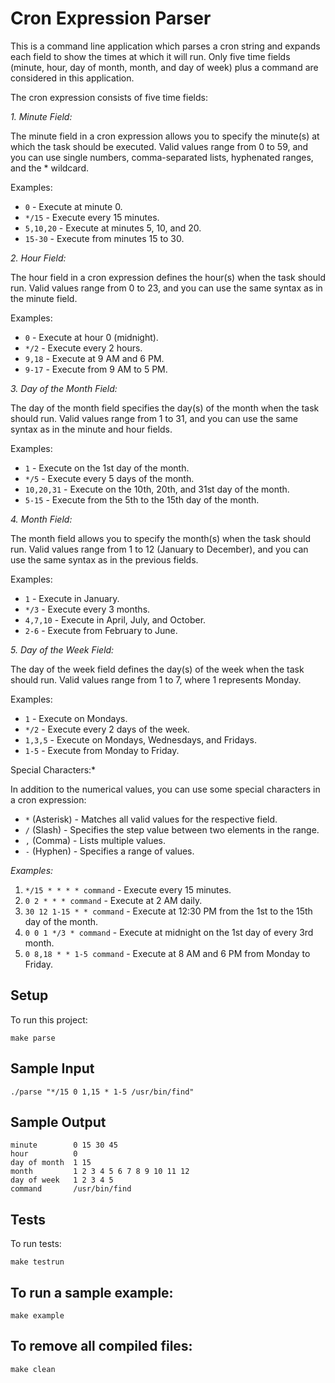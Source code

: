 #  Cron Expression Parser 

This is a command line application which parses a cron string and expands each field to show the times at which it will run.
Only five time fields (minute, hour, day of month, month, and day of week) plus a command are considered in this application.

The cron expression consists of five time fields:

*1. Minute Field:*

The minute field in a cron expression allows you to specify the minute(s) at which the task should be executed. Valid values range from 0 to 59, and you can use single numbers, comma-separated lists, hyphenated ranges, and the * wildcard.

Examples:
- `0` - Execute at minute 0.
- `*/15` - Execute every 15 minutes.
- `5,10,20` - Execute at minutes 5, 10, and 20.
- `15-30` - Execute from minutes 15 to 30.

*2. Hour Field:*

The hour field in a cron expression defines the hour(s) when the task should run. Valid values range from 0 to 23, and you can use the same syntax as in the minute field.

Examples:
- `0` - Execute at hour 0 (midnight).
- `*/2` - Execute every 2 hours.
- `9,18` - Execute at 9 AM and 6 PM.
- `9-17` - Execute from 9 AM to 5 PM.

*3. Day of the Month Field:*

The day of the month field specifies the day(s) of the month when the task should run. Valid values range from 1 to 31, and you can use the same syntax as in the minute and hour fields.

Examples:
- `1` - Execute on the 1st day of the month.
- `*/5` - Execute every 5 days of the month.
- `10,20,31` - Execute on the 10th, 20th, and 31st day of the month.
- `5-15` - Execute from the 5th to the 15th day of the month.

*4. Month Field:*

The month field allows you to specify the month(s) when the task should run. Valid values range from 1 to 12 (January to December), and you can use the same syntax as in the previous fields.

Examples:
- `1` - Execute in January.
- `*/3` - Execute every 3 months.
- `4,7,10` - Execute in April, July, and October.
- `2-6` - Execute from February to June.

*5. Day of the Week Field:*

The day of the week field defines the day(s) of the week when the task should run. Valid values range from 1 to 7, where 1 represents Monday. 

Examples:
- `1` - Execute on Mondays.
- `*/2` - Execute every 2 days of the week.
- `1,3,5` - Execute on Mondays, Wednesdays, and Fridays.
- `1-5` - Execute from Monday to Friday.

Special Characters:*

In addition to the numerical values, you can use some special characters in a cron expression:

- `*` (Asterisk) - Matches all valid values for the respective field.
- `/` (Slash) - Specifies the step value between two elements in the range.
- `,` (Comma) - Lists multiple values.
- `-` (Hyphen) - Specifies a range of values.

*Examples:*

1. `*/15 * * * * command` - Execute every 15 minutes.
2. `0 2 * * * command` - Execute at 2 AM daily.
3. `30 12 1-15 * * command` - Execute at 12:30 PM from the 1st to the 15th day of the month.
4. `0 0 1 */3 * command` - Execute at midnight on the 1st day of every 3rd month.
5. `0 8,18 * * 1-5 command` - Execute at 8 AM and 6 PM from Monday to Friday.

## Setup
To run this project: 
```
make parse
```

##  Sample Input
```
./parse "*/15 0 1,15 * 1-5 /usr/bin/find"
```

## Sample Output
```
minute        0 15 30 45
hour          0
day of month  1 15
month         1 2 3 4 5 6 7 8 9 10 11 12
day of week   1 2 3 4 5
command       /usr/bin/find
```

## Tests
To run tests: 
```
make testrun
```

## To run a sample example:
```
make example
```

## To remove all compiled files:
```
make clean
```
